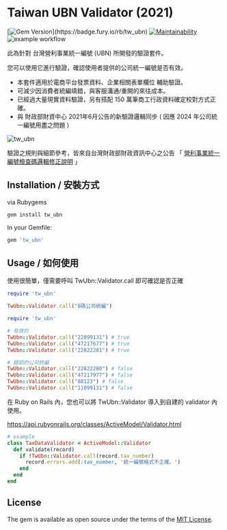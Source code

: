 # Taiwan UBN Validator (2021) 

[![Gem Version](https://badge.fury.io/rb/tw_ubn.svg?)](https://badge.fury.io/rb/tw_ubn)
[![Maintainability](https://api.codeclimate.com/v1/badges/2e20efaaac6115c6df87/maintainability)](https://codeclimate.com/github/guanting112/tw_ubn/maintainability)
![example workflow](https://github.com/guanting112/tw_ubn/actions/workflows/main.yml/badge.svg)

此為針對 台灣營利事業統一編號 (UBN) 所開發的驗證套件。

您可以使用它進行驗證，確認使用者提供的公司統一編號是否有效。

* 本套件適用於電商平台發票資料、企業相關表單欄位 輔助驗證。
* 可減少因消費者統編填錯，與客服溝通/重開的來往成本。
* 已經過大量現實資料驗證，另有搭配 150 萬筆商工行政資料確定校對方式正確。
* 與 財政部財資中心 2021年6月公告的新驗證邏輯同步 ( 因應 2024 年公司統一編號用盡之問題 )

![tw_ubn](https://i.imgur.com/cawNbf4.png)

驗證之規則與細節參考，皆來自台灣財政部財政資訊中心之公告 「 [營利事業統一編號檢查碼邏輯修正說明][fia_rule] 」 

## Installation / 安裝方式

via Rubygems

```shell
gem install tw_ubn
```

In your Gemfile:

```ruby
gem 'tw_ubn'
```

## Usage / 如何使用

使用很簡單，僅需要呼叫 TwUbn::Validator.call 即可確認是否正確

```ruby
require 'tw_ubn'

TwUbn::Validator.call("8碼公司統編")
```

```ruby
require 'tw_ubn'

# 有效的
TwUbn::Validator.call("22099131") # true
TwUbn::Validator.call("47217677") # true
TwUbn::Validator.call("22822281") # true

# 錯誤的公司統編
TwUbn::Validator.call("22822280") # false
TwUbn::Validator.call("47217977") # false
TwUbn::Validator.call("88123") # false
TwUbn::Validator.call("11099131") # false
```

在 Ruby on Rails 內，您也可以將 TwUbn::Validator 導入到自建的 validator 內使用。

https://api.rubyonrails.org/classes/ActiveModel/Validator.html

```ruby
# example
class TaxDataValidator < ActiveModel::Validator
  def validate(record)
    if !TwUbn::Validator.call(record.tax_number)
      record.errors.add(:tax_number, '統一編號格式不正確。')
    end
  end
end
```

## License

The gem is available as open source under the terms of the [MIT License](https://opensource.org/licenses/MIT).

[fia_rule]: https://www.fia.gov.tw/singlehtml/6?cntId=aaa97a9dcf2649d5bdd317f554e24f75
